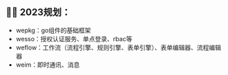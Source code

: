 ## 👩‍💻 2023规划：
- wepkg：go组件的基础框架
- wesso：授权认证服务、单点登录、rbac等
- weflow：工作流（流程引擎、规则引擎、表单引擎）、表单编辑器、流程编辑器
- weim：即时通讯、消息

<!--

**Here are some ideas to get you started:**

🙋‍♀️ A short introduction - what is your organization all about?
🌈 Contribution guidelines - how can the community get involved?
👩‍💻 Useful resources - where can the community find your docs? Is there anything else the community should know?
🍿 Fun facts - what does your team eat for breakfast?
🧙 Remember, you can do mighty things with the power of [Markdown](https://docs.github.com/github/writing-on-github/getting-started-with-writing-and-formatting-on-github/basic-writing-and-formatting-syntax)
-->
